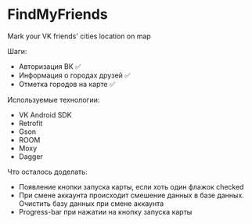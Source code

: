 # FindMyFriends
Mark your VK friends' cities location on map

Шаги:
* Авторизация ВК :white_check_mark:
* Информация о городах друзей :white_check_mark:
* Отметка городов на карте :white_check_mark:

Используемые технологии:
* VK Android SDK
* Retrofit
* Gson
* ROOM
* Moxy
* Dagger

Что осталось доделать:
* Появление кнопки запуска карты, если хоть один флажок checked
* При смене аккаунта происходит смешение данных в базе данных. Очистить базу данных при смене аккаунта
* Progress-bar при нажатии на кнопку запуска карты
